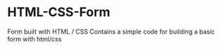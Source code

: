 # HTML-CSS-Form
Form built with HTML / CSS 
Contains a simple code for building a basic form with html/css 
